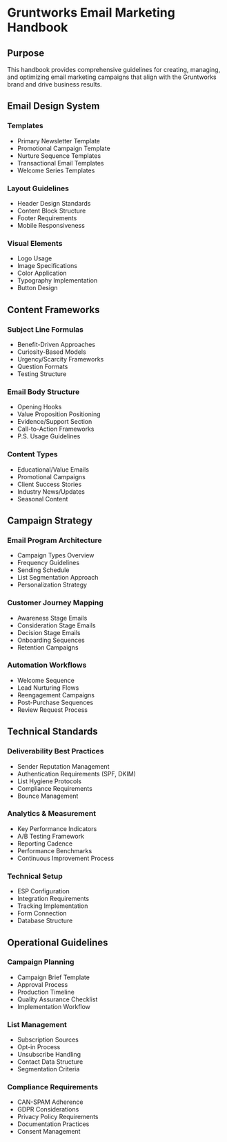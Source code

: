 # Gruntworks Email Marketing Handbook

## Purpose
This handbook provides comprehensive guidelines for creating, managing, and optimizing email marketing campaigns that align with the Gruntworks brand and drive business results.

## Email Design System

### Templates
- Primary Newsletter Template
- Promotional Campaign Template
- Nurture Sequence Templates
- Transactional Email Templates
- Welcome Series Templates

### Layout Guidelines
- Header Design Standards
- Content Block Structure
- Footer Requirements
- Mobile Responsiveness

### Visual Elements
- Logo Usage
- Image Specifications
- Color Application
- Typography Implementation
- Button Design

## Content Frameworks

### Subject Line Formulas
- Benefit-Driven Approaches
- Curiosity-Based Models
- Urgency/Scarcity Frameworks
- Question Formats
- Testing Structure

### Email Body Structure
- Opening Hooks
- Value Proposition Positioning
- Evidence/Support Section
- Call-to-Action Frameworks
- P.S. Usage Guidelines

### Content Types
- Educational/Value Emails
- Promotional Campaigns
- Client Success Stories
- Industry News/Updates
- Seasonal Content

## Campaign Strategy

### Email Program Architecture
- Campaign Types Overview
- Frequency Guidelines
- Sending Schedule
- List Segmentation Approach
- Personalization Strategy

### Customer Journey Mapping
- Awareness Stage Emails
- Consideration Stage Emails
- Decision Stage Emails
- Onboarding Sequences
- Retention Campaigns

### Automation Workflows
- Welcome Sequence
- Lead Nurturing Flows
- Reengagement Campaigns
- Post-Purchase Sequences
- Review Request Process

## Technical Standards

### Deliverability Best Practices
- Sender Reputation Management
- Authentication Requirements (SPF, DKIM)
- List Hygiene Protocols
- Compliance Requirements
- Bounce Management

### Analytics & Measurement
- Key Performance Indicators
- A/B Testing Framework
- Reporting Cadence
- Performance Benchmarks
- Continuous Improvement Process

### Technical Setup
- ESP Configuration
- Integration Requirements
- Tracking Implementation
- Form Connection
- Database Structure

## Operational Guidelines

### Campaign Planning
- Campaign Brief Template
- Approval Process
- Production Timeline
- Quality Assurance Checklist
- Implementation Workflow

### List Management
- Subscription Sources
- Opt-in Process
- Unsubscribe Handling
- Contact Data Structure
- Segmentation Criteria

### Compliance Requirements
- CAN-SPAM Adherence
- GDPR Considerations
- Privacy Policy Requirements
- Documentation Practices
- Consent Management 